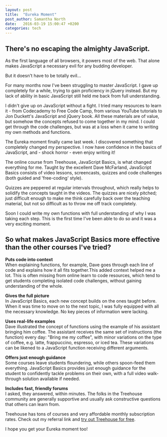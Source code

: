 ```yaml
---
layout: post
title:  "Eureka Moment"
post_author: Samantha North
date:   2016-03-19 15:00:47 +0200
categories: tech 
---
```


## There's no escaping the almighty JavaScript. 

As the first language of all browsers, it powers most of the web. That alone makes JavaScript a necessary evil for any budding developer. 

But it doesn't have to be totally evil...

For many months now I've been struggling to master JavaScript. I gave up completely for a while, trying to gain proficiency in jQuery instead. But my lack of ability in basic JavaScript still held me back from full understanding. 

I didn't give up on JavaScript without a fight. I tried many resources to learn it - from Codecademy to Free Code Camp, from various YouTube tutorials to Jon Duckett's JavaScript and jQuery book. All these materials are of value, but somehow the concepts refused to come together in my mind. I could get through the code challenges, but was at a loss when it came to writing my own methods and functions.  

The Eureka moment finally came last week. I discovered something that completely changed my perspective. I now have confidence in the basics of JavaScript, and - shock horror - even enjoy writing it!  

The online course from Treehouse, JavaScript Basics, is what changed everything for me. Taught by the excellent Dave McFarland, JavaScript Basics consists of video lessons, screencasts, quizzes and code challenges (both guided and 'free-coding' style).  

Quizzes are peppered at regular intervals throughout, which really helps to solidify the concepts taught in the videos. The quizzes are nicely pitched; just difficult enough to make me think carefully back over the teaching material, but not so difficult as to throw me off track completely. 

Soon I could write my own functions with full understanding of why I was taking each step. This is the first time I've been able to do so and it was a very exciting moment. 

## So what makes JavaScript Basics more effective than the other courses I've tried?

**Puts code into context**
<br />
When explaining functions, for example, Dave goes through each line of code and explains how it all fits together.This added context helped me a lot. This is often missing from online learn to code resources, which tend to get students completing isolated code challenges, without gaining understanding of the whole. 

**Gives the full picture**
<br />
In JavaScript Basics, each new concept builds on the ones taught before. When it was time to move on to the next topic, I was fully equipped with all the necessary knowledge. No key pieces of information were lacking.  

**Uses real-life examples**
<br />
Dave illustrated the concept of functions using the example of his assistant bringing him coffee. The assistant receives the same set of instructions (the function) every day: "Bring me my coffee", with minor variations on the type of coffee, e.g. latte, frappuccino, espresso, or iced tea. These variations can be likened to a JavaScript function receiving different arguments. 

**Offers just enough guidance** 
<br />
Some courses leave students floundering, while others spoon-feed them everything. JavaScript Basics provides just enough guidance for the student to confidently tackle problems on their own, with a full video walk-through solution available if needed. 

**Includes fast, friendly forums**
<br />
I asked, they answered, within minutes. The folks in the Treehouse community are generally supportive and usually ask constructive questions that others can learn from. 

Treehouse has tons of courses and very affordable monthly subscription rates. Check out my referral link and [try out Treehouse for free](http://referrals.trhou.se/samanthanorth).  

I hope you get your Eureka moment too! 


